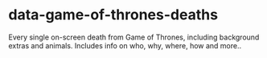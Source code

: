 # data-game-of-thrones-deaths
Every single on-screen death from Game of Thrones, including background extras and animals. Includes info on who, why, where, how and more..
